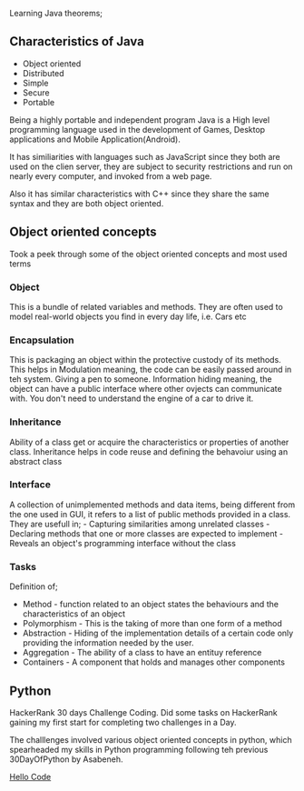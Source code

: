 Learning Java theorems;
## Characteristics of Java 
 - Object oriented 
 - Distributed 
 - Simple 
 - Secure 
 - Portable 

Being a highly portable and independent program Java is a High level programming language used in the development of Games, Desktop applications and Mobile Application(Android).

It has similiarities with languages such as JavaScript since they both are used on the clien server, they are subject to security restrictions and run on nearly every computer, and invoked from a web page.

Also it has similar characteristics with C++ since they share the same syntax and they are both object oriented.

## Object oriented concepts

Took a peek through some of the object oriented concepts and most used terms
 ### Object 
  This is a bundle of related variables and methods. They are often used to model real-world objects you find in every day life, i.e. Cars etc
 ### Encapsulation
  This is packaging an object within the protective custody of its methods. This helps in Modulation meaning, the code can be easily passed around in teh system. Giving a pen to someone. Information hiding meaning, the object can have a public interface where other ovjects can communicate with. You don't need to understand the engine of a car to drive it.
 ### Inheritance 
  Ability of a class get or acquire the characteristics or properties of another class. Inheritance helps in code reuse and defining the behavoiur using an abstract class
 ### Interface 
  A collection of unimplemented methods and data items, being different from the one used in GUI, it refers to a list of public methods provided in a class. They are usefull in; 
                - Capturing similarities among unrelated classes 
                - Declaring methods that one or more classes are expected to implement
                - Reveals an object's programming interface without the class 

 ### Tasks 
  Definition of;
  - Method - function related to an object states the behaviours and the characteristics of an object
  - Polymorphism - This is the taking of more than one form of a method 
  - Abstraction - Hiding of the implementation details of a certain code only providing the information needed by the user.
  - Aggregation - The ability of a class to have an entituy reference
  - Containers - A component that holds and manages other components

## Python 
HackerRank 30 days Challenge Coding.
Did some tasks on HackerRank gaining my first start for completing two challenges in a Day. 

The challlenges involved various object oriented concepts in python, which spearheaded my skills in Python programming following teh previous 30DayOfPython by Asabeneh.

[Hello Code](./Hello.java)

